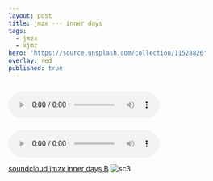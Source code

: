 ```yaml
---
layout: post
title: jmzx ··· inner days
tags:
  - jmzx
  - xjmz
hero: 'https://source.unsplash.com/collection/11528826'
overlay: red
published: true
---
```


<div class="cont">
<h3></h3>
</div>
<audio class="audio" controls="controls">
<source type="audio/mpeg" src="https://www.jmzx.uk/uploads/audio/A-102-In-a-day.mp3?_=1">
</audio>

<div class="cont">
<h3></h3>
</div>
<audio class="audio" controls="controls"><source type="audio/mpeg" src="https://www.jmzx.uk/uploads/audio/B-In-a-dayz.mp3?_=1">
</audio>

[soundcloud jmzx inner days B](https://www.soundcloud.com/jmzx/dealin-minds-preview)
![sc3](https://user-images.githubusercontent.com/1854925/89234898-3e895180-d617-11ea-84cf-553f041cafe9.png)
